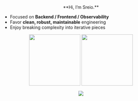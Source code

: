 <p align="center">
  **Hi, I’m Sreio.**  
  
  - Focused on **Backend / Frontend / Observability**  
  - Favor **clean, robust, maintainable** engineering  
  - Enjoy breaking complexity into iterative pieces
</p>

<p align="center">
  <!-- 总览 + 语言占比 -->
  <img src="https://github-readme-stats.vercel.app/api?username=sreio&show_icons=true&include_all_commits=true&count_private=true&rank_icon=github&hide_border=true&theme=transparent" height="165" />
  <img src="https://github-readme-stats.vercel.app/api/top-langs/?username=sreio&layout=compact&langs_count=10&hide_border=true&theme=transparent" height="165" />
</p>

<!--<p align="center"> -->
  <!-- 细节概览 + 提交连击 -->
  <!--<img src="https://github-profile-summary-cards.vercel.app/api/cards/profile-details?username=sreio&theme=transparent" /> -->
  <!--<img src="https://streak-stats.demolab.com?user=sreio&theme=transparent&hide_border=true" /> -->
<!--</p> -->

<!--<p align="center"> -->
  <!-- 奖杯墙 -->
  <!--<img src="https://github-profile-trophy.vercel.app/?username=sreio&theme=flat&no-frame=true&row=1&column=7" /> -->
<!--</p> -->

 <!--<p align="center"> -->
  <!-- 活动图（贡献脉络） -->
   <!--<img src="https://github-readme-activity-graph.vercel.app/graph?username=sreio&theme=github-compact&hide_border=true" /> -->
 <!--</p> -->

<!-- 可选：技能图标（简单直观） -->
<p align="center">
  <img src="https://skillicons.dev/icons?i=go,php,mysql,bash,vue,html,python,docker,prometheus,grafana,linux&perline=11" />
</p>
